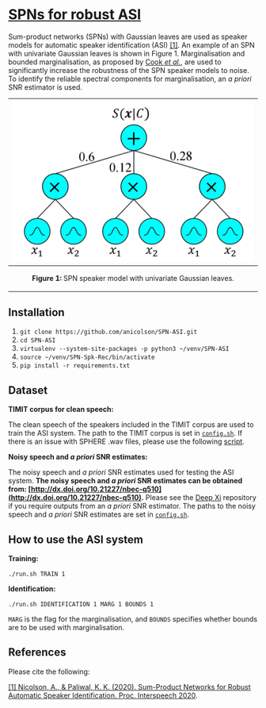 <!---

export PATH=/usr/local/cuda-10.0/bin${PATH:+:${PATH}}
export LD_LIBRARY_PATH=/usr/local/cuda-10.0/lib64${LD_LIBRARY_PATH:+:${LD_LIBRARY_PATH}}

-->
[SPNs for robust ASI](https://arxiv.org/abs/1910.11969)
====

Sum-product networks (SPNs) with Gaussian leaves are used as speaker models for automatic speaker identification (ASI) [[1]](https://arxiv.org/abs/1910.11969). An example of an SPN with univariate Gaussian leaves is shown in Figure 1. Marginalisation and bounded marginalisation, as proposed by [Cook *et al.*](https://doi.org/10.1016/S0167-6393(00)00034-0), are used to significantly increase the robustness of the SPN speaker models to noise. To identify the reliable spectral components for marginalisation, an *a priori* SNR estimator is used.

|![](./spk_model.jpg "SPN speaker model.")|
|----|
| <p align="center"> <b>Figure 1:</b> <a> SPN speaker model with univariate Gaussian leaves.</a> </p> |

Installation
-----
1. `git clone https://github.com/anicolson/SPN-ASI.git`
2. `cd SPN-ASI`
3. `virtualenv --system-site-packages -p python3 ~/venv/SPN-ASI`
4. `source ~/venv/SPN-Spk-Rec/bin/activate`
6. `pip install -r requirements.txt`

Dataset
-----
**TIMIT corpus for clean speech:**

The clean speech of the speakers included in the TIMIT corpus are used to train the ASI system. The path to the TIMIT corpus is set in [`config.sh`](https://github.com/anicolson/SPN-ASI/blob/master/config.sh). If there is an issue with SPHERE .wav files, please use the following [script](https://github.com/anicolson/SPN-ASI/blob/master/spn_asi/sphere2wav.m).

**Noisy speech and *a priori* SNR estimates:**

The noisy speech and *a priori* SNR estimates used for testing the ASI system. **The noisy speech and *a priori* SNR estimates can be obtained from: [http://dx.doi.org/10.21227/nbec-q510](http://dx.doi.org/10.21227/nbec-q510).** Please see the [Deep Xi](https://github.com/anicolson/DeepXi) repository if you require outputs from an *a priori* SNR estimator. The paths to the noisy speech and *a priori* SNR estimates are set in [`config.sh`](https://github.com/anicolson/SPN-ASI/blob/master/config.sh).

How to use the ASI system
-----
**Training:**

```
./run.sh TRAIN 1
```


**Identification:**

```
./run.sh IDENTIFICATION 1 MARG 1 BOUNDS 1
```
`MARG` is the flag for the marginalisation, and `BOUNDS` specifies whether bounds are to be used with marginalisation.


References
-----
Please cite the following:

[[1] Nicolson, A., & Paliwal, K. K. (2020). Sum-Product Networks for Robust Automatic Speaker Identification. Proc. Interspeech 2020](https://arxiv.org/abs/1910.11969).
